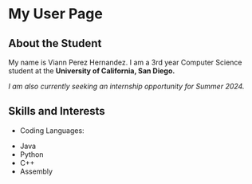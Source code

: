 # My User Page
## About the Student
My name is Viann Perez Hernandez. I am a 3rd year Computer Science student at the **University of California, San Diego.** 

*I am also currently seeking an internship opportunity for Summer 2024.* 

## Skills and Interests
* Coding Languages: 
- Java
- Python
- C++
- Assembly 







